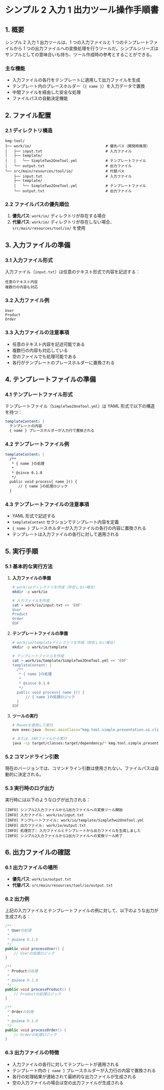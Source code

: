 # シンプル 2 入力 1 出力ツール操作手順書

## 1. 概要

シンプル 2 入力 1 出力ツールは、1 つの入力ファイルと 1 つのテンプレートファイルから 1 つの出力ファイルへの変換処理を行うツールだ。シンプルシリーズはサンプルとしての意味合いも持ち、ツール作成時の参考とすることができる。

### 主な機能

- 入力ファイルの各行をテンプレートに適用して出力ファイルを生成
- テンプレート内のプレースホルダー（`{ name }`）を入力データで置換
- 中間ファイルを経由した安全な処理
- ファイルパスの自動決定機能

## 2. ファイル配置

### 2.1 ディレクトリ構造

```text
kmg-tool/
├── work/io/                                  # 優先パス（開発時推奨）
│   ├── input.txt                             # 入力ファイル
│   ├── template/
│   │   └── SimpleTwo2OneTool.yml             # テンプレートファイル
│   └── output.txt                            # 出力ファイル
└── src/main/resources/tool/io/               # 代替パス
    ├── input.txt                             # 入力ファイル
    ├── template/
    │   └── SimpleTwo2OneTool.yml             # テンプレートファイル
    └── output.txt                            # 出力ファイル
```

### 2.2 ファイルパスの優先順位

1. **優先パス**: `work/io/` ディレクトリが存在する場合
2. **代替パス**: `work/io/` ディレクトリが存在しない場合、`src/main/resources/tool/io/` を使用

## 3. 入力ファイルの準備

### 3.1 入力ファイル形式

入力ファイル（`input.txt`）は任意のテキスト形式で内容を記述する：

```text
任意のテキスト内容
複数行の内容も対応
```

### 3.2 入力ファイル例

```text
User
Product
Order
```

### 3.3 入力ファイルの注意事項

- 任意のテキスト内容を記述可能である
- 複数行の内容も対応している
- 空のファイルでも処理可能である
- 各行がテンプレートのプレースホルダーに置換される

## 4. テンプレートファイルの準備

### 4.1 テンプレートファイル形式

テンプレートファイル（`SimpleTwo2OneTool.yml`）は YAML 形式で以下の構造を持つ：

```yaml
templateContent: |
  テンプレートの内容
  { name } プレースホルダーが入力行で置換される
```

### 4.2 テンプレートファイル例

```yaml
templateContent: |
  /**
   * { name }の処理
   *
   * @since 0.1.0
   */
  public void process{ name }() {
      // { name }の処理ロジック
  }
```

### 4.3 テンプレートファイルの注意事項

- YAML 形式で記述する
- `templateContent` セクションでテンプレート内容を定義
- `{ name }` プレースホルダーが入力ファイルの各行の内容に置換される
- テンプレートは入力ファイルの各行に対して適用される

## 5. 実行手順

### 5.1 基本的な実行方法

1. **入力ファイルの準備**

   ```bash
   # work/ioディレクトリを作成（存在しない場合）
   mkdir -p work/io

   # 入力ファイルを作成
   cat > work/io/input.txt << 'EOF'
   User
   Product
   Order
   EOF
   ```

2. **テンプレートファイルの準備**

   ```bash
   # work/io/templateディレクトリを作成（存在しない場合）
   mkdir -p work/io/template

   # テンプレートファイルを作成
   cat > work/io/template/SimpleTwo2OneTool.yml << 'EOF'
   templateContent: |
     /**
      * { name }の処理
      *
      * @since 0.1.0
      */
     public void process{ name }() {
         // { name }の処理ロジック
     }
   EOF
   ```

3. **ツールの実行**

   ```bash
   # Mavenを使用して実行
   mvn exec:java -Dexec.mainClass="kmg.tool.simple.presentation.ui.cli.SimpleTwo2OneTool"

   # または、JARファイルから実行
   java -cp target/classes:target/dependency/* kmg.tool.simple.presentation.ui.cli.SimpleTwo2OneTool
   ```

### 5.2 コマンドライン引数

現在のバージョンでは、コマンドライン引数は使用されない。ファイルパスは自動的に決定される。

### 5.3 実行時のログ出力

実行時には以下のようなログが出力される：

```text
[INFO] シンプル2入力ファイルから1出力ファイルへの変換ツール開始
[INFO] 入力ファイル: work/io/input.txt
[INFO] テンプレートファイル: work/io/template/SimpleTwo2OneTool.yml
[INFO] 出力ファイル: work/io/output.txt
[INFO] 処理完了: 入力ファイルとテンプレートから出力ファイルを生成しました
[INFO] シンプル2入力ファイルから1出力ファイルへの変換ツール終了
```

## 6. 出力ファイルの確認

### 6.1 出力ファイルの場所

- **優先パス**: `work/io/output.txt`
- **代替パス**: `src/main/resources/tool/io/output.txt`

### 6.2 出力例

上記の入力ファイルとテンプレートファイルの例に対して、以下のような出力が生成される：

```java
/**
 * Userの処理
 *
 * @since 0.1.0
 */
public void processUser() {
    // Userの処理ロジック
}

/**
 * Productの処理
 *
 * @since 0.1.0
 */
public void processProduct() {
    // Productの処理ロジック
}

/**
 * Orderの処理
 *
 * @since 0.1.0
 */
public void processOrder() {
    // Orderの処理ロジック
}
```

### 6.3 出力ファイルの特徴

- 入力ファイルの各行に対してテンプレートが適用される
- テンプレート内の `{ name }` プレースホルダーが入力行の内容で置換される
- 各行の処理結果が連結されて最終的な出力ファイルが生成される
- 空の入力ファイルの場合は空の出力ファイルが生成される
